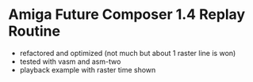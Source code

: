 # Amiga Future Composer 1.4 Replay Routine

- refactored and optimized (not much but about 1 raster line is won)
- tested with vasm and asm-two
- playback example with raster time shown
